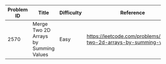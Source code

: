 | Problem ID | Title | Difficulty | Reference
| --- | --- | --- | ---
| 2570 | Merge Two 2D Arrays by Summing Values | Easy | https://leetcode.com/problems/merge-two-2d-arrays-by-summing-values/
